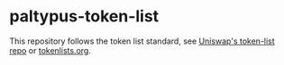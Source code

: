 # paltypus-token-list

This repository follows the token list standard, see [Uniswap's token-list repo](https://github.com/Uniswap/token-lists) or [tokenlists.org](https://tokenlists.org/).

